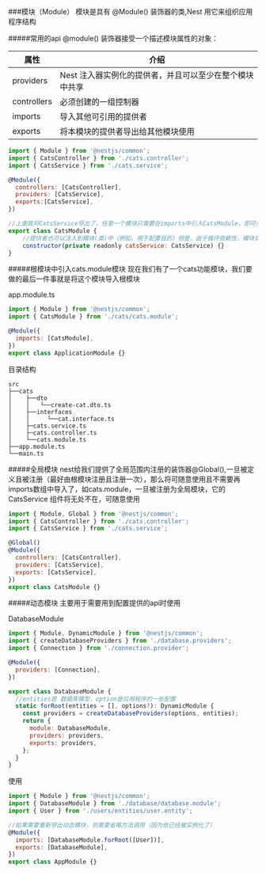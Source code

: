 ###模块（Module）
模块是具有 @Module() 装饰器的类,Nest 用它来组织应用程序结构


#####常用的api
@module() 装饰器接受一个描述模块属性的对象：

|  属性 | 介绍  |
|---|---|
|  providers |  Nest 注入器实例化的提供者，并且可以至少在整个模块中共享  |
|  controllers | 必须创建的一组控制器  |
|  imports |  导入其他可引用的提供者 |
|  exports |  将本模块的提供者导出给其他模块使用  |


```javascript
import { Module } from '@nestjs/common';
import { CatsController } from './cats.controller';
import { CatsService } from './cats.service';

@Module({
  controllers: [CatsController],
  providers: [CatsService],
  exports:[CatsService],    
})

//上面我将CatsService导出了，任意一个模块只需要在imports中引入CatsModule，即可使用CatsService
export class CatsModule {
    //提供者也可以注入到模块(类)中（例如，用于配置目的）但是，由于循环依赖性，模块类不能注入到提供者中
    constructor(private readonly catsService: CatsService) {}
}

```


#####根模块中引入cats.module模块
现在我们有了一个cats功能模块，我们要做的最后一件事就是将这个模块导入根模块


app.module.ts

```javascript
import { Module } from '@nestjs/common';
import { CatsModule } from './cats/cats.module';

@Module({
  imports: [CatsModule],
})
export class ApplicationModule {}

```

目录结构

```
src
├──cats
│    ├──dto
│    │   └──create-cat.dto.ts
│    ├──interfaces
│    │     └──cat.interface.ts
│    ├─cats.service.ts
│    ├─cats.controller.ts
│    └──cats.module.ts
├──app.module.ts
└──main.ts

```



#####全局模块
nest给我们提供了全局范围内注册的装饰器@Global(),一旦被定义且被注册（最好由根模块注册且注册一次），那么将可随意使用且不需要再imports数组中导入了，如cats.module，一旦被注册为全局模块，它的CatsService 组件将无处不在，可随意使用

```javascript
import { Module, Global } from '@nestjs/common';
import { CatsController } from './cats.controller';
import { CatsService } from './cats.service';

@Global()
@Module({
  controllers: [CatsController],
  providers: [CatsService],
  exports: [CatsService],
})
export class CatsModule {}
```


#####动态模块
主要用于需要用到配置提供的api时使用

DatabaseModule
```javascript
import { Module, DynamicModule } from '@nestjs/common';
import { createDatabaseProviders } from './database.providers';
import { Connection } from './connection.provider';

@Module({
  providers: [Connection],
})

export class DatabaseModule {
  //entities是 数据库模型，option是应用程序的一些配置
  static forRoot(entities = [], options?): DynamicModule {
    const providers = createDatabaseProviders(options, entities);
    return {
      module: DatabaseModule,
      providers: providers,
      exports: providers,
    };
  }
}
```
使用

```javascript
import { Module } from '@nestjs/common';
import { DatabaseModule } from './database/database.module';
import { User } from './users/entities/user.entity';

//如果需要重新导出动态模块，则需要省略方法调用（因为他已经被实例化了）
@Module({
  imports: [DatabaseModule.forRoot([User])],
  exports: [DatabaseModule],
})
export class AppModule {}
```










